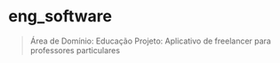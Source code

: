 # eng_software

> Área de Domínio: Educação
> Projeto: Aplicativo de freelancer para professores particulares




